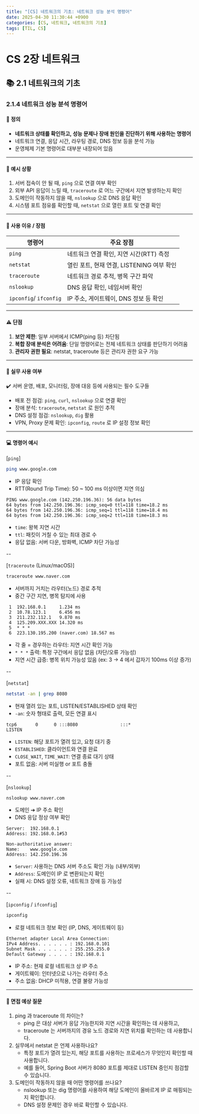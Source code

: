 ```yaml
---
title: "[CS] 네트워크의 기초: 네트워크 성능 분석 명령어"
date: 2025-04-30 11:30:44 +0900
categories: [CS, 네트워크, 네트워크의 기초]
tags: [TIL, CS]
---
```

# CS 2장 네트워크

## 📚 2.1 네트워크의 기초

### 2.1.4 네트워크 성능 분석 명령어

#### 📘 정의
- **네트워크 상태를 확인하고, 성능 문제나 장애 원인을 진단하기 위해 사용하는 명령어**
- 네트워크 연결, 응답 시간, 라우팅 경로, DNS 정보 등을 분석 가능
- 운영체제 기본 명령어로 대부분 내장되어 있음

---

#### 📌 예시 상황
1. 서버 접속이 안 될 때, `ping` 으로 연결 여부 확인
2. 외부 API 응답이 느릴 때, `traceroute` 로 어느 구간에서 지연 발생하는지 확인
3. 도메인이 작동하지 않을 때, `nslookup` 으로 DNS 응답 확인
4. 시스템 포트 점유를 확인할 때, `netstat` 으로 열린 포트 및 연결 확인

---

#### 🎯 사용 이유 / 장점

| 명령어                | 주요 장점                         |
|--------------------|-------------------------------|
| `ping`               | 네트워크 연결 확인, 지연 시간(RTT) 측정     |
| `netstat`            | 열린 포트, 현재 연결, LISTENING 여부 확인 |
| `traceroute`         | 네트워크 경로 추적, 병목 구간 파악          |
| `nslookup`           | DNS 응답 확인, 네임서버 확인            |
| `ipconfig`/ `ifconfig` | IP 주소, 게이트웨이, DNS 정보 등 확인     |


---

#### ⚠️ 단점
1. **보안 제한**: 일부 서버에서 ICMP(ping 등) 차단됨
2. **복합 장애 분석은 어려움**: 단일 명령어로는 전체 네트워크 상태를 판단하기 어려움
3. **관리자 권한 필요**: netstat, traceroute 등은 관리자 권한 요구 가능

---

#### 🏢 실무 사용 여부
✔️ 서버 운영, 배포, 모니터링, 장애 대응 등에 사용되는 필수 도구들

- 배포 전 점검: `ping`, `curl`, `nslookup` 으로 연결 확인
- 장애 분석: `traceroute`, `netstat` 로 원인 추적
- DNS 설정 점검: `nslookup`, `dig` 활용
- VPN, Proxy 문제 확인: `ipconfig`, `route` 로 IP 설정 정보 확인

---

#### 💻 명령어 예시

[`ping`]

```bash
ping www.google.com
```
- IP 응답 확인
- RTT(Round Trip Time): 50 ~ 100 ms 이상이면 지연 의심

```plaintext
PING www.google.com (142.250.196.36): 56 data bytes
64 bytes from 142.250.196.36: icmp_seq=0 ttl=118 time=18.2 ms
64 bytes from 142.250.196.36: icmp_seq=1 ttl=118 time=18.4 ms
64 bytes from 142.250.196.36: icmp_seq=2 ttl=118 time=18.3 ms
```
- `time`: 왕복 지연 시간
- `ttl`: 패킷이 거칠 수 있는 최대 경로 수
- 응답 없음: 서버 다운, 방화벽, ICMP 차단 가능성

--

[`traceroute` (Linux/macOS)]

```bash
traceroute www.naver.com
```
- 서버까지 거치는 라우터(노드) 경로 추적
- 중간 구간 지연, 병목 탐지에 사용

```plaintext
 1  192.168.0.1     1.234 ms
 2  10.78.123.1     6.456 ms
 3  211.232.112.1   9.870 ms
 4  125.209.XXX.XXX 14.320 ms
 5  * * *
 6  223.130.195.200 (naver.com) 18.567 ms

```
- 각 줄 = 경우하는 라우터: 지연 시간 확인 가능
- `* * *` 출력: 특정 구간에서 응답 없음 (차단/오류 가능성)
- 지연 시간 급증: 병목 위치 가능성 있음 (ex: 3 -> 4 에서 갑자기 100ms 이상 증가)

-- 

[`netstat`]

```bash
netstat -an | grep 8080
```
- 현재 열려 있는 포트, LISTEN/ESTABLISHED 상태 확인
- `-an`: 숫자 형태로 출력, 모든 연결 표시

```plaintext
tcp6       0      0 :::8080                :::*                    LISTEN
```
- `LISTEN`: 해당 포트가 열려 있고, 요청 대기 중
- `ESTABLISHED`: 클라이언트와 연결 완료
- `CLOSE_WAIT`, `TIME_WAIT`: 연결 종료 대기 상태
- 포트 없음: 서버 미실행 or 포트 충돌

--

[`nslookup`]

```bash
nslookup www.naver.com
```
- 도메인 ➔ IP 주소 확인
- DNS 응답 정상 여부 확인

```plaintext
Server:  192.168.0.1
Address: 192.168.0.1#53

Non-authoritative answer:
Name:    www.google.com
Address: 142.250.196.36
```
- `Server`: 사용하는 DNS 서버 주소도 확인 가능 (내부/외부)
- `Address`: 도메인이 IP 로 변환되는지 확인
- 실패 시: DNS 설정 오류, 네트워크 장애 등 가능성

-- 

[`ipconfig` / `ifconfig`]

```bash
ipconfig
```
- 로컬 네트워크 정보 확인 (IP, DNS, 게이트웨이 등)

```plaintext
Ethernet adapter Local Area Connection:
IPv4 Address. . . . . . : 192.168.0.101
Subnet Mask . . . . . . : 255.255.255.0
Default Gateway . . . . : 192.168.0.1
```
- IP 주소: 현재 로컬 네트워크 상 IP 주소
- 게이트웨이: 인터넷으로 나가는 라우터 주소
- 주소 없음: DHCP 미적용, 연결 불량 가능성

---

#### 🎤 면접 예상 질문
1. ping 과 traceroute 의 차이는?
   - ping 은 대상 서버가 응답 가능한지와 지연 시간을 확인하는 데 사용하고,
   - traceroute 는 서버까지의 경유 노드 경로와 지연 위치를 확인하는 데 사용합니다.
2. 실무에서 netstat 은 언제 사용하나요?
   - 특정 포트가 열려 있는지, 해당 포트를 사용하는 프로세스가 무엇인지 확인할 때 사용합니다.
   - 예를 들어, Spring Boot 서버가 8080 포트를 제대로 LISTEN 중인지 점검할 수 있습니다.
3. 도메인이 작동하지 않을 때 어떤 명령어를 쓰나요?
   - nslookup 또는 dig 명령어를 사용하여 해당 도메인이 올바르게 IP 로 매핑되는지 확인합니다.
   - DNS 설정 문제인 경우 바로 확인할 수 있습니다.















